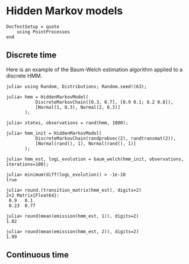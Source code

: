# Hidden Markov models

```@meta
DocTestSetup = quote
    using PointProcesses
end
```

## Discrete time

Here is an example of the Baum-Welch estimation algorithm applied to a discrete HMM.

```jldoctest
julia> using Random, Distributions; Random.seed!(63);

julia> hmm = HiddenMarkovModel(
           DiscreteMarkovChain([0.3, 0.7], [0.9 0.1; 0.2 0.8]),
           [Normal(1, 0.3), Normal(2, 0.3)]
       );

julia> states, observations = rand(hmm, 1000);

julia> hmm_init = HiddenMarkovModel(
           DiscreteMarkovChain(randprobvec(2), randtransmat(2)),
           [Normal(rand(), 1), Normal(rand(), 1)]
       );

julia> hmm_est, logL_evolution = baum_welch(hmm_init, observations, iterations=100);

julia> minimum(diff(logL_evolution)) > -1e-10
true

julia> round.(transition_matrix(hmm_est), digits=2)
2×2 Matrix{Float64}:
 0.9   0.1
 0.23  0.77

julia> round(mean(emission(hmm_est, 1)), digits=2)
1.02

julia> round(mean(emission(hmm_est, 2)), digits=2)
1.99
```

## Continuous time

